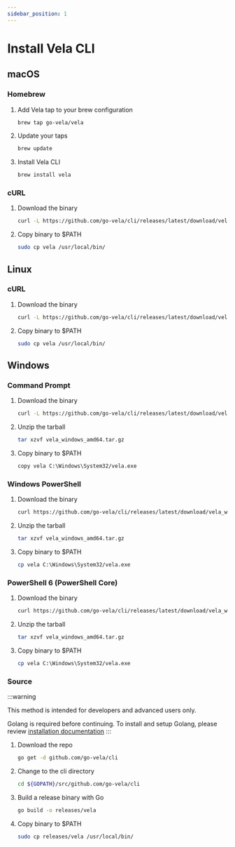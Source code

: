 ```yaml
---
sidebar_position: 1
---
```


# Install Vela CLI

## macOS

### Homebrew

1. Add Vela tap to your brew configuration
    ```sh
    brew tap go-vela/vela
    ```
1. Update your taps
    ```sh
    brew update
    ```
1. Install Vela CLI
    ```sh
    brew install vela
    ```

### cURL

1. Download the binary
    ```sh
    curl -L https://github.com/go-vela/cli/releases/latest/download/vela_darwin_amd64.tar.gz | tar zx
    ```
1. Copy binary to $PATH
    ```sh
    sudo cp vela /usr/local/bin/
    ```

## Linux

### cURL

1. Download the binary
    ```sh
    curl -L https://github.com/go-vela/cli/releases/latest/download/vela_darwin_amd64.tar.gz | tar zx
    ```
1. Copy binary to $PATH
    ```sh
    sudo cp vela /usr/local/bin/
    ```

## Windows

### Command Prompt

1. Download the binary
    ```sh
    curl -L https://github.com/go-vela/cli/releases/latest/download/vela_windows_amd64.tar.gz --output vela_windows_amd64.tar.gz
    ```
1. Unzip the tarball
    ```sh
    tar xzvf vela_windows_amd64.tar.gz
    ```
1. Copy binary to $PATH
    ```sh
    copy vela C:\Windows\System32/vela.exe
    ```

### Windows PowerShell

1. Download the binary
    ```sh
    curl https://github.com/go-vela/cli/releases/latest/download/vela_windows_amd64.tar.gz -OutFile vela_windows_amd64.tar.gz
    ```
1. Unzip the tarball
    ```sh
    tar xzvf vela_windows_amd64.tar.gz
    ```
1. Copy binary to $PATH
    ```sh
    cp vela C:\Windows\System32/vela.exe
    ```

### PowerShell 6 (PowerShell Core)

1. Download the binary
    ```sh
    curl https://github.com/go-vela/cli/releases/latest/download/vela_windows_amd64.tar.gz -OutFile vela_windows_amd64.tar.gz
    ```
1. Unzip the tarball
    ```sh
    tar xzvf vela_windows_amd64.tar.gz
    ```
1. Copy binary to $PATH
    ```sh
    cp vela C:\Windows\System32/vela.exe
    ```

### Source

:::warning

This method is intended for developers and advanced users only.

Golang is required before continuing. To install and setup Golang, please review [installation documentation](https://golang.org/doc/install)
:::

1. Download the repo
    ```sh
    go get -d github.com/go-vela/cli
    ```
1. Change to the cli directory
    ```sh
    cd ${GOPATH}/src/github.com/go-vela/cli
    ```
1. Build a release binary with Go
    ```sh
    go build -o releases/vela
    ```
1. Copy binary to $PATH
    ```sh
    sudo cp releases/vela /usr/local/bin/
    ```